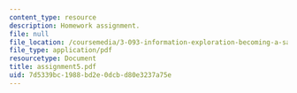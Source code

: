```yaml
---
content_type: resource
description: Homework assignment.
file: null
file_location: /coursemedia/3-093-information-exploration-becoming-a-savvy-scholar-fall-2006/7d5339bc1988bd2e0dcbd80e3237a75e_assignment5.pdf
file_type: application/pdf
resourcetype: Document
title: assignment5.pdf
uid: 7d5339bc-1988-bd2e-0dcb-d80e3237a75e
---
```

